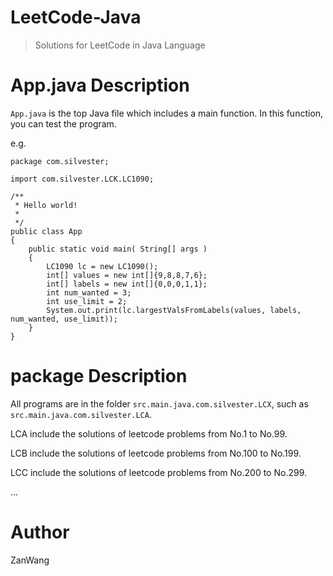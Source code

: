 # LeetCode-Java
> Solutions for LeetCode in Java Language

# App.java Description

`App.java` is the top Java file which includes a main function. In this function, you can test the program.

e.g.
```
package com.silvester;

import com.silvester.LCK.LC1090;

/**
 * Hello world!
 *
 */
public class App 
{
    public static void main( String[] args )
    {
        LC1090 lc = new LC1090();
        int[] values = new int[]{9,8,8,7,6};
        int[] labels = new int[]{0,0,0,1,1};
        int num_wanted = 3;
        int use_limit = 2;
        System.out.print(lc.largestValsFromLabels(values, labels, num_wanted, use_limit));
    }
}
```

# package Description

All programs are in the folder `src.main.java.com.silvester.LCX`, such as `src.main.java.com.silvester.LCA`.

LCA include the solutions of leetcode problems from No.1 to No.99.

LCB include the solutions of leetcode problems from No.100 to No.199.

LCC include the solutions of leetcode problems from No.200 to No.299.

...

# Author

ZanWang